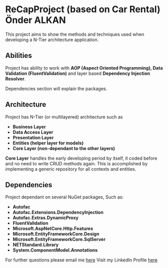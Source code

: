 # ReCapProject (based on Car Rental) Önder ALKAN

This project aims to show the methods and techniques used when developing a N-Tier architecture application. 

## Abilities
Project has ability to work with **AOP (Aspect Oriented Programming), Data Validation (FluentValidation)** and layer based **Dependency Injection Resolver**. 

Dependencies section will explain the packages.

## Architecture
Project has N-Tier (or multilayered) architecture such as 

 - **Business Layer**
 - **Data Access Layer**
 - **Presentation Layer**
 - **Entities (helper layer for models)**
 - **Core Layer (non-dependant to the other layers)**

**Core Layer** handles the early developing period by itself, it coded before and no need to write CRUD methods again. This is accomplished by implementing a generic repository for all contexts and entities.

## Dependencies
Project dependant on several NuGet packages, Such as:

 - **Autofac**
 - **Autofac.Extensions.DependencyInjection**
 - **Autofac.Extras.DynamicProxy**
 - **FluentValidation**
 - **Microsoft.AspNetCore.Http.Features**
 - **Microsoft.EntityFrameworkCore.Design**
 - **Microsoft.EntityFrameworkCore.SqlServer**
 - **NETStandard.Library**
 - **System.ComponentModel.Annotations**

For further questions please email me [here](mailto:onder.alkan15@gmail.com)
Visit my LinkedIn Profile [here](https://www.linkedin.com/in/onderalkan/)
